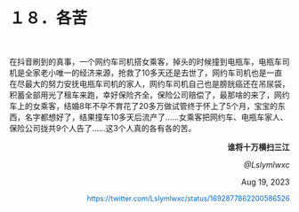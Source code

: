   <h1>１８．各苦</h1>

  <p>&#160;</p>

  <p>在抖音刷到的真事，一个网约车司机搭女乘客，掉头的时候撞到电瓶车，电瓶车司机是全家老小唯一的经济来源，抢救了10多天还是去世了，网约车司机也是一直在尽最大的努力安抚电瓶车司机的家人，网约车司机自己也是膀胱癌还在吊尿袋，积蓄全部用光了租车来跑，幸好保险齐全，保险公司赔偿了，最那啥的来了，网约车上的女乘客，结婚8年不孕不育花了20多万做试管终于怀上了5个月，宝宝的东西，名字都想好了，结果撞车10多天后流产了……女乘客把网约车、电瓶车家人、保险公司拢共9个人告了……这3个人真的各有各的苦。</p>

  <p style="text-align: right; font-weight: bold;">谁将十万横扫三江</p>

  <p style="text-align: right; font-style: italic;">@Lslymlwxc</p>

  <p style="text-align: right;">Aug 19, 2023</p>

  <p style="text-align: right;"><a href="https://twitter.com/Lslymlwxc/status/1692877862200586526
" style="text-decoration: none; color: #0066cc; font-size: 0.9em;">https://twitter.com/Lslymlwxc/status/1692877862200586526 </a></p>
